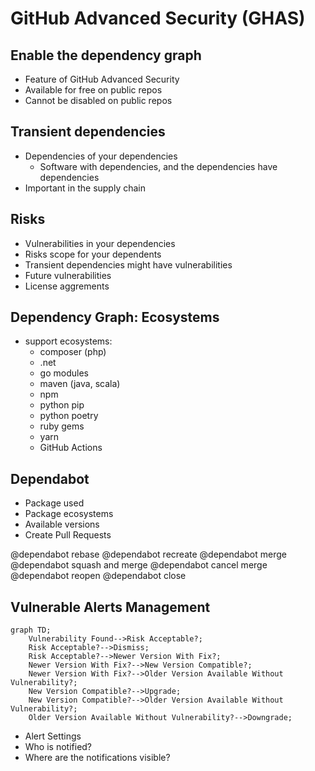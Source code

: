 # GitHub Advanced Security (GHAS)

## Enable the dependency graph
- Feature of GitHub Advanced Security
- Available for free on public repos
- Cannot be disabled on public repos

## Transient dependencies
- Dependencies of your dependencies
    - Software with dependencies, and the dependencies have dependencies
- Important in the supply chain

## Risks
- Vulnerabilities in your dependencies
- Risks scope for your dependents
- Transient dependencies might have vulnerabilities
- Future vulnerabilities
- License aggrements

## Dependency Graph: Ecosystems
- support ecosystems:
    - composer (php)
    - .net
    - go modules
    - maven (java, scala)
    - npm
    - python pip
    - python poetry
    - ruby gems
    - yarn
    - GitHub Actions

## Dependabot
- Package used
- Package ecosystems
- Available versions
- Create Pull Requests

@dependabot rebase
@dependabot recreate
@dependabot merge
@dependabot squash and merge
@dependabot cancel merge
@dependabot reopen
@dependabot close

## Vulnerable Alerts Management
```mermaid
graph TD;
    Vulnerability Found-->Risk Acceptable?;
    Risk Acceptable?-->Dismiss;
    Risk Acceptable?-->Newer Version With Fix?;
    Newer Version With Fix?-->New Version Compatible?;
    Newer Version With Fix?-->Older Version Available Without Vulnerability?;
    New Version Compatible?-->Upgrade;
    New Version Compatible?-->Older Version Available Without Vulnerability?;
    Older Version Available Without Vulnerability?-->Downgrade;
```
- Alert Settings
- Who is notified?
- Where are the notifications visible?

## 

## 

## 

## 
